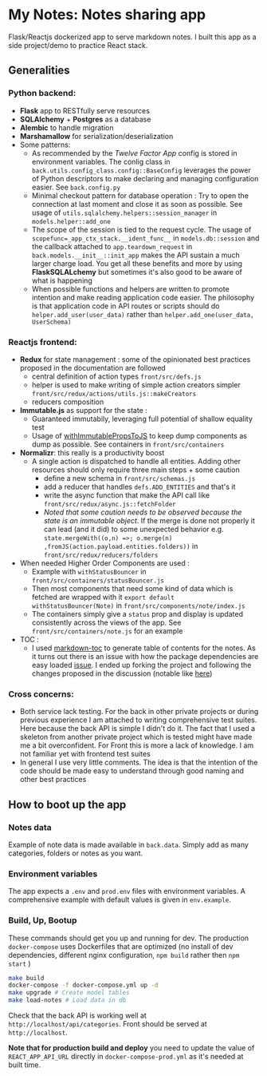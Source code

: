 # My Notes: Notes sharing app

Flask/Reactjs dockerized app to serve markdown notes. I built this app as a side project/demo to practice React stack.

## Generalities
### Python backend:
- **Flask** app to RESTfully serve resources
- **SQLAlchemy** + **Postgres** as a database
- **Alembic** to handle migration
- **Marshamallow** for serialization/deserialization
- Some patterns:
    - As recommended by the *Twelve Factor App* config is stored in environment variables. The conlig class in `back.utils.config_class.config::BaseConfig` leverages the power of Python descriptors to make declaring and managing configuration easier. See `back.config.py`
    - Minimal checkout pattern for database operation : Try to open the connection at last moment and close it as soon as possible. See usage of `utils.sqlalchemy.helpers::session_manager` in `models.helper::add_one`
    - The scope of the session is tied to the request cycle. The usage of `scopefunc=_app_ctx_stack.__ident_func__` in `models.db::session` and the callback attached to `app.teardown_request` in `back.models.__init__::init_app` makes the API sustain a much larger charge load. You get all these benefits and more by using **FlaskSQLALchemy** but sometimes it's also good to be aware of what is happening
    - When possible functions and helpers are written to promote intention and make reading application code easier. The philosophy is that application code in API routes or scripts should do `helper.add_user(user_data)` rather than `helper.add_one(user_data, UserSchema)`

### Reactjs frontend:
- **Redux** for state management : some of the opinionated best practices proposed in the documentation are followed
    - central definition of action types `front/src/defs.js`
    - helper is used to make writing of simple action creators simpler `front/src/redux/actions/utils.js::makeCreators`
    - reducers composition
- **Immutable.js** as support for the state :
    - Guaranteed immutabily, leveraging full potential of shallow equality test
    - Usage of [withImmutablePropsToJS](https://github.com/tophat/with-immutable-props-to-js) to keep dump components as dump as possible. See containers in `front/src/containers`
- **Normalizr**: this really is a productivity boost
    - A single action is dispatched to handle all entities. Adding other resources should only require three main steps + some caution
        - define a new schema in `front/src/schemas.js`
        - add a reducer that handles `defs.ADD_ENTITIES` and that's it
        - write the async function that make the API call like `front/src/redux/async.js::fetchFolder`
        - *Noted that some caution needs to be observed because the state is an immutable object*. If the merge is done not properly it can lead (and it did) to some unexpected behavior e.g. `state.mergeWith((o,n) =>; o.merge(n) ,fromJS(action.payload.entities.folders))` in `front/src/redux/reducers/folders`
- When needed Higher Order Components are used :
    - Example with `withStatusBouncer` in `front/src/containers/statusBouncer.js`
    - Then most components that need some kind of data which is fetched are wrapped with it `export default withStatusBouncer(Note)` in `front/src/components/note/index.js`
    - The containers simply give a `status` prop and display is updated consistently across the views of the app. See `front/src/containers/note.js` for an example
- TOC :
    - I used [markdown-toc](https://github.com/jonschlinkert/markdown-toc) to generate table of contents for the notes. As it turns out there is an issue with how the package dependencies are easy loaded [issue](https://github.com/jonschlinkert/markdown-toc/issues/102). I ended up forking the project and following the changes proposed in the discussion (notable like [here](https://github.com/jonschlinkert/markdown-toc/issues/102#issuecomment-341881368))

### Cross concerns:
- Both service lack testing. For the back in other private projects or during previous experience I am attached to writing comprehensive test suites. Here because the back API is simple I didn't do it. The fact that I used a skeleton from another private project which is tested might have made me a bit overconfident. For Front this is more a lack of knowledge. I am not familiar yet with frontend test suites
- In general I use very little comments. The idea is that the intention of the code should be made easy to understand through good naming and other best practices

## How to boot up the app
### Notes data
Example of note data is made available in `back.data`. Simply add as many categories, folders or notes as you want.

### Environment variables
The app expects a `.env` and `prod.env` files with environment variables. A comprehensive example with default values is given in `env.example`.

### Build, Up, Bootup
These commands should get you up and running for dev. The production `docker-compose` uses Dockerfiles that are optimized (no install of dev dependencies, different nginx configuration, `npm build` rather then `npm start` )
```bash
make build
docker-compose -f docker-compose.yml up -d
make upgrade # Create model tables
make load-notes # Load data in db
```
Check that the back API is working well at `http://localhost/api/categories`. Front should be served at `http://localhost`.

**Note that for production build and deploy** you need to update the value of `REACT_APP_API_URL` directly in `docker-compose-prod.yml` as it's needed at built time.